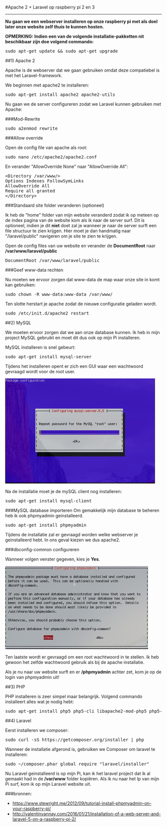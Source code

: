 #Apache 2 + Laravel op raspberry pi 2 en 3
****
**Nu gaan we een webserver installeren op onze raspberry pi met als doel later onze website zelf thuis te kunnen hosten.**

**OPMERKING: Indien een van de volgende installatie-pakketten nit beschikbaar zijn doe volgend commando:**

<pre>
sudo apt-get update && sudo apt-get upgrade
</pre>

##1) Apache 2

Apache is de webserver dat we gaan gebruiken omdat deze compatiebel is met het Laravel-framework.

We beginnen met apache2 te installeren:
<pre>
sudo apt-get install apache2 apache2-utils
</pre>

Nu gaan we de server configureren zodat we Laravel kunnen gebruiken met Apache:

###Mod-Rewrite

<pre>
sudo a2enmod rewrite
</pre>

###Allow override

Open de config file van apache als root:
<pre>
sudo nano /etc/apache2/apache2.conf
</pre>

En verander "AllowOverride None" naar "AllowOverride All":

<pre>
&lt;Directory /var/www/&gt;
Options Indexes FollowSymLinks
AllowOverride All
Require all granted
&lt;/Directory&gt;
</pre>

###Standaard site folder veranderen (optioneel)

Ik heb de "home" folder van mijn website veranderd zodat ik op meteen op de index pagina van de website kom als ik naar de server surf. 
Dit is optioneel, indien je dit **niet** doet zal je wanneer je naar de server surft een file structuur te zien krijgen. Hier moet je dan handmatig naar "/laravel/public" navigeren om je site te zien te krijgen.

Open de config files van uw website en verander de **DocumentRoot** naar **/var/www/laravel/public**

<pre>
DocumentRoot /var/www/laravel/public
</pre>

###Geef www-data rechten

Nu moeten we ervoor zorgen dat www-data de map waar onze site in komt kan gebruiken:

<pre>
sudo chown -R www-data:www-data /var/www/
</pre>

Ten slotte herstart je apache zodat de nieuwe configuratie geladen wordt.

<pre>
sudo /etc/init.d/apache2 restart
</pre> 

##2) MySQL

We moeten ervoor zorgen dat we aan onze database kunnen. Ik heb in mijn project MySQL gebruikt en moet dit dus ook op mijn Pi installeren.

MySQL installeren is snel gebeurt:

<pre>
sudo apt-get install mysql-server
</pre>

Tijdens het installeren opent er zich een GUI waar een wachtwoord gevraagd wordt voor de root user.

![mysql_gui.png](https://raw.githubusercontent.com/MaximAelterman/Webservices/master/apache_laravel_rpi/img/mysql_gui.png)

Na de installatie moet je de mySQL client nog installeren:

<pre>
sudo apt-get install mysql-client
</pre>

###MySQL database importeren
Om gemakkelijk mijn database te beheren heb ik ook phpmyadmin geinstalleerd.
<pre>
sudo apt-get install phpmyadmin
</pre>

Tijdens de installatie zal er gevraagd worden welke webserver je geinstalleerd hebt. In ons geval kiezen we dus apache2.

###dbconfig-common configureren

Wanneer volgen venster gegeven, kies je **Yes**.

![phpmyadmin.jpg](https://raw.githubusercontent.com/MaximAelterman/Webservices/master/apache_laravel_rpi/img/phpmyadmin.jpg)

Ten laatste wordt er gevraagd om een root wachtwoord in te stellen. Ik heb gewoon het zelfde wachtwoord gebruik als bij de apache installatie.

Als je nu naar uw website surft en er **/phpmyadmin** achter zet, kom je op de login van phpmyadmin uit!

##3) PHP

PHP installeren is zeer simpel maar belangrijk. Volgend commando installeert alles wat je nodig hebt:

<pre>
sudo apt-get install php5 php5-cli libapache2-mod-php5 php5-mysql php5-curl php5-gd php-pear php5-imagick php5-mcrypt php5-memcache php5-mhash php5-sqlite php5-xmlrpc php5-xsl php5-json php5-dev libpcre3-dev
</pre>


##4) Laravel

Eerst installeren we composer:

<pre>
sudo curl -sS https://getcomposer.org/installer | php
</pre>

Wanneer de installatie afgerond is, gebruiken we Composer om laravel te installeren:
<pre>
sudo ~/composer.phar global require "laravel/installer"
</pre>

Nu Laravel geinstalleerd is op mijn Pi, kan ik het laravel project dat ik al gemaakt had in de **/var/www** folder kopiëren. Als ik nu naar het Ip van mijn Pi surf, kom ik op mijn Laravel website uit.



###bronnen: 
- https://www.stewright.me/2012/09/tutorial-install-phpmyadmin-on-your-raspberry-pi/
- http://valentinvannay.com/2016/01/21/installation-of-a-web-server-and-laravel-5-on-a-raspberry-pi-2/
